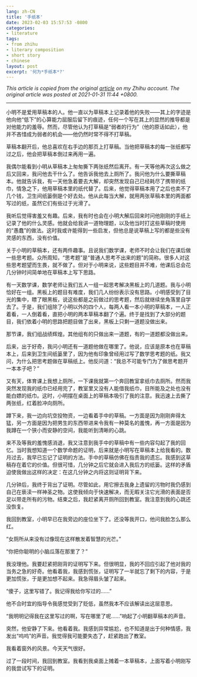 ```yaml
---
lang: zh-CN
title: '手纸本'
date: 2023-02-03 15:57:53 -0800
categories:
- literature
tags:
- from zhihu
- literary composition
- short story
- chinese
layout: post
excerpt: '何为*手纸本*?'
---
```


*This article is copied from the original
[article](https://zhuanlan.zhihu.com/p/348297133) on my Zhihu account.
The original article was posted at 2021-01-31 11:44 +0800.*

---

小明不是爱用草稿本的人。他一直以为草稿本上记录着他的失败——其上的字迹是他向他“低下”的心算能力屈服后留下的痕迹，任何一个写在其上的显然的推导都是对他能力的羞辱。然而，尽管他认为打草稿是“弱者的行为”（他的原话如此），他并不吝惜成为弱者的机会——他仍然时常不得不打草稿。

草稿本翻开后，他总喜欢在右手边的那页上打草稿。当他把草稿本的每一张纸都写过之后，他会把草稿本倒过来再用一遍。

我偶尔能看到小明从草稿本上匆匆撕下两张纸然后离开。有一天等他再次这么做之后又回来，我问他去干什么了。他告诉我他去上厕所了。我问他为什么要撕草稿本。他就告诉我，有一天他急着要去大解，却突然发现自己已经耗尽了携带的纸巾，情急之下，他用草稿本里的纸代替了。后来，他觉得草稿本用了之后也卖不了几个钱，卫生间纸篓倒是个好去处。他从此每当大解，就用两张草稿本里的两面都写过的纸，虽然它们有些过于光滑了。

我听后觉得害羞又有趣。后来，我有时也会在小明大解后回来时问他刚刚的手纸上记录了他的什么灵感。他就会给我讲一道物理题，以及他当时打这些草稿时使用的“愚蠢”的做法。这时我或许能得到一些启发，但他总是说草稿上写的都是些没有灵感的东西，没有价值。

关于小明的草稿本，还有两件趣事。且说我们数学课，老师不时会让我们在课后做一些思考题。众所周知，“思考题”是“普通人思考不出来的题”的简称。很多人对这些思考题望而生畏，就不做了。但对于小明来说，这些题目并不难，他课后总会花几分钟时间简单地在草稿本上写下思路。

有一天数学课，数学老师让我们五人一组一起思考解决黑板上的几道题。我与小明恰好在一组。黑板上的题目有难度，我们几人纷纷表示没有思路。小明感受到了目光的集中，瞟了眼黑板，说这些都是之前做过的思考题，然后就继续坐角落里自学去了。于是，我们组除了小明以外的四个人，每两人看一本小明的草稿本，一人正着看，一人倒着看，直把小明的两本草稿本翻了个遍。终于是找到了大部分的题目，我们依着小明的思路把题目做了出来，黑板上只剩一道题没做出来。

那节课，我们组战绩辉煌。其他组有的只做出来一道题，有的一道题都没做出来。

后来，出于好奇，我问小明还有一道题他做在哪里了。他说，应该是原本也在草稿本上，后来到卫生间纸篓里了，因为他有印象曾经用过写了数学思考题的纸。我又问，为什么把思考题做在草稿纸上。他反问道：“我总不可能专门为了做思考题开一本本子吧？”

又有天，体育课上我想上厕所，一下课我就第一个奔回教室拿纸巾去厕所。然而我突然发现我的纸巾已经用完了，教室里又没有人能借我纸巾，目所能及之处也没有能白嫖的纸巾。这时，小明摆在桌面上的草稿本吸引了我的注意。我迅速上去撕了两张纸，红着脸冲向厕所。

蹲下来，我一边向坑空投物资，一边看着手中的草稿。一方面是因为刚刚奔得太猛，另一方面是因为把男生的东西带进来令我有一种莫名的羞愧，再一方面是因为我蹲在一个狭小而安静的空间，我能听到清晰的心跳。

来不及等我的羞愧感消退，我又注意到我手中的草稿中有一些内容勾起了我的回忆。当时我想知道一个数学命题的证明，后来就是小明写在草稿本上给我看的。数月过去，我早已忘记了证明的方法。手中的草稿仿佛在指责我的遗忘。我感到这草稿存在着它的价值。但很可惜，几分钟之后它就会进入我后方的纸篓。这样的矛盾迫使我做出这样的决定：在这几分钟之内将这则证明背下来。

几分钟后，我终于背出了证明。尽管如此，用它擦去我身上遗留的污物时我仍感到自己在亵渎一样神圣之物。这使我倾向于快速解决，而无暇关注它光滑的表面是否足以带走所有的污物。结束之后，我赶紧离开厕所回到教室。我注意到我的心跳还没恢复。

我回到教室，小明早已在我旁边的座位坐下了。还没等我开口，他问我脸怎么那么红。

“女厕所从来没有过像现在这样散发着智慧的光芒。”

“你把你聪明的小脑瓜落在那里了？”

我没理他。我要赶紧把刚背的证明写下来。但很明显，我的不回应引起了他对我的当务之急的好奇。他看着我，我感到慌张，证明写了一半就忘了剩下的内容，于是更加慌张，于是更加想不起来。我急得眉头皱了起来。

“傻子，这里写错了。我记得我给你写过的……”

他不合时宜的指导令我感觉受到了贬低，虽然我本不应该解读出这层意思。

“我明明记得我在这里写过的啊，写在哪里了呢……”响起了小明翻草稿本的声音。

突然，他安静了下来。他看着我。我感到异常尴尬，也不知道是出于何种情感，我发出“呜呜”的声音。我觉得我可能要失态了，赶紧跑出了教室。

我看着窗外的风景。今天天气很好。

过了一段时间，我回到教室。我看到我桌面上摊着一本草稿本，上面写着小明刚写的我尝试写下的证明。
